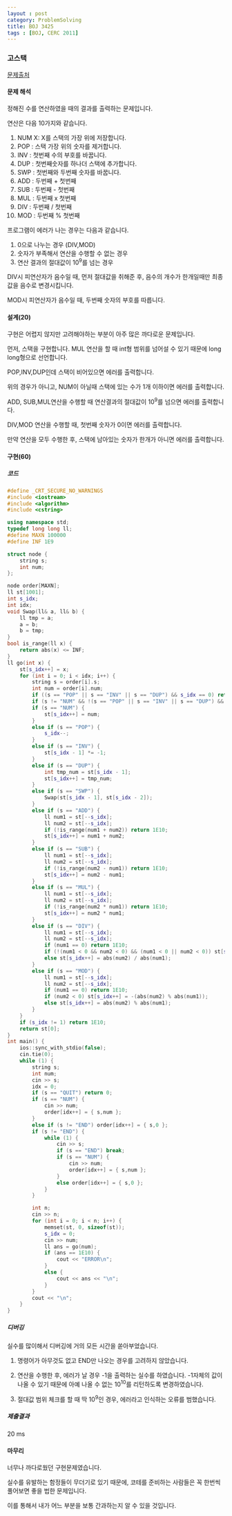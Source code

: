 ```yaml
---
layout : post
category: ProblemSolving
title: BOJ 3425
tags : [BOJ, CERC 2011]
---
```

### 고스택

[문제출처](https://www.acmicpc.net/problem/3425)

#### 문제 해석
  
정해진 수를 연산하였을 때의 결과를 출력하는 문제입니다.

연산은 다음 10가지와 같습니다.

1. NUM X: X를 스택의 가장 위에 저장합니다.
2. POP : 스택 가장 위의 숫자를 제거합니다.
3. INV : 첫번째 수의 부호를 바꿉니다.
4. DUP : 첫번째숫자를 하나더 스택에 추가합니다.
5. SWP : 첫번째와 두번째 숫자를 바꿉니다.
6. ADD : 두번째 + 첫번째
7. SUB : 두번째 - 첫번째
8. MUL : 두번째 x 첫번째
9. DIV : 두번째 / 첫번째
10. MOD : 두번째 % 첫번째

프로그램이 에러가 나는 경우는 다음과 같습니다.

1. 0으로 나누는 경우 (DIV,MOD)
2. 숫자가 부족해서 연산을 수행할 수 없는 경우
3. 연산 결과의 절대값이 10<sup>9</sup>를 넘는 경우

DIV시 피연산자가 음수일 때, 먼저 절대값을 취해준 후, 음수의 개수가 한개일때만 최종값을 음수로 변경시킵니다.

MOD시 피연산자가 음수일 때, 두번째 숫자의 부호를 따릅니다.

#### 설계(20)

구현은 어렵지 않지만 고려해야하는 부분이 아주 많은 까다로운 문제입니다.

먼저, 스택을 구현합니다. MUL 연산을 할 때 int형 범위를 넘어설 수 있기 때문에 long long형으로 선언합니다.

POP,INV,DUP인데 스택이 비어있으면 에러를 출력합니다.

위의 경우가 아니고, NUM이 아닐때 스택에 있는 수가 1개 이하이면 에러를 출력합니다.

ADD, SUB,MUL연산을 수행할 때 연산결과의 절대값이 10<sup>9</sup>를 넘으면 에러를 출력합니다.

DIV,MOD 연산을 수행할 때, 첫번째 숫자가 0이면 에러를 출력합니다.

만약 연산을 모두 수행한 후, 스택에 남아있는 숫자가 한개가 아니면 에러를 출력합니다.

#### 구현(60)

##### 코드

```cpp
#define _CRT_SECURE_NO_WARNINGS
#include <iostream>
#include <algorithm>
#include <cstring>

using namespace std;
typedef long long ll;
#define MAXN 100000
#define INF 1E9

struct node {
    string s;
    int num;
};

node order[MAXN];
ll st[1001];
int s_idx;
int idx;
void Swap(ll& a, ll& b) {
    ll tmp = a;
    a = b;
    b = tmp;
}
bool is_range(ll x) {
    return abs(x) <= INF;
}
ll go(int x) {
    st[s_idx++] = x;
    for (int i = 0; i < idx; i++) {
        string s = order[i].s;
        int num = order[i].num;
        if ((s == "POP" || s == "INV" || s == "DUP") && s_idx == 0) return 1E10;
        if (s != "NUM" && !(s == "POP" || s == "INV" || s == "DUP") && s_idx <= 1) return 1E10;
        if (s == "NUM") {
            st[s_idx++] = num;
        }
        else if (s == "POP") {
            s_idx--;
        }
        else if (s == "INV") {
            st[s_idx - 1] *= -1;
        }
        else if (s == "DUP") {
            int tmp_num = st[s_idx - 1];
            st[s_idx++] = tmp_num;
        }
        else if (s == "SWP") {
            Swap(st[s_idx - 1], st[s_idx - 2]);
        }
        else if (s == "ADD") {
            ll num1 = st[--s_idx];
            ll num2 = st[--s_idx];
            if (!is_range(num1 + num2)) return 1E10;
            st[s_idx++] = num1 + num2;
        }
        else if (s == "SUB") {
            ll num1 = st[--s_idx];
            ll num2 = st[--s_idx];
            if (!is_range(num2 - num1)) return 1E10;
            st[s_idx++] = num2 - num1;
        }
        else if (s == "MUL") {
            ll num1 = st[--s_idx];
            ll num2 = st[--s_idx];
            if (!is_range(num2 * num1)) return 1E10;
            st[s_idx++] = num2 * num1;
        }
        else if (s == "DIV") {
            ll num1 = st[--s_idx];
            ll num2 = st[--s_idx];
            if (num1 == 0) return 1E10;
            if (!(num1 < 0 && num2 < 0) && (num1 < 0 || num2 < 0)) st[s_idx++] = -(abs(num2) / abs(num1));
            else st[s_idx++] = abs(num2) / abs(num1);
        }
        else if (s == "MOD") {
            ll num1 = st[--s_idx];
            ll num2 = st[--s_idx];
            if (num1 == 0) return 1E10;
            if (num2 < 0) st[s_idx++] = -(abs(num2) % abs(num1));
            else st[s_idx++] = abs(num2) % abs(num1);
        }
    }
    if (s_idx != 1) return 1E10;
    return st[0];
}
int main() {
    ios::sync_with_stdio(false);
    cin.tie(0);
    while (1) {
        string s;
        int num;
        cin >> s;
        idx = 0;
        if (s == "QUIT") return 0;
        if (s == "NUM") {
            cin >> num;
            order[idx++] = { s,num };
        }
        else if (s != "END") order[idx++] = { s,0 };
        if (s != "END") {
            while (1) {
                cin >> s;
                if (s == "END") break;
                if (s == "NUM") {
                    cin >> num;
                    order[idx++] = { s,num };
                }
                else order[idx++] = { s,0 };
            }
        }

        int n;
        cin >> n;
        for (int i = 0; i < n; i++) {
            memset(st, 0, sizeof(st));
            s_idx = 0;
            cin >> num;
            ll ans = go(num);
            if (ans == 1E10) {
                cout << "ERROR\n";
            }
            else {
                cout << ans << "\n";
            }
        }
        cout << "\n";
    }
}

```

##### 디버깅

실수를 많이해서 디버깅에 거의 모든 시간을 쏟아부었습니다.

1. 명령어가 아무것도 없고 END만 나오는 경우를 고려하지 않았습니다.

2. 연산을 수행한 후, 에러가 날 경우 -1을 출력하는 실수를 하였습니다. -1자체의 값이 나올 수 있기 때문에 아예 나올 수 없는 10<sup>10</sup>를 리턴하도록 변경하였습니다.

3. 절대값 범위 체크를 할 때 딱 10<sup>9</sup>인 경우, 에러라고 인식하는 오류를 범했습니다.

##### 제출결과

20 ms

#### 마무리

너무나 까다로웠던 구현문제였습니다.

실수를 유발하는 함정들이 무더기로 있기 때문에, 코테를 준비하는 사람들은 꼭 한번씩 풀어보면 좋을 법한 문제입니다.

이를 통해서 내가 어느 부분을 보통 간과하는지 알 수 있을 것입니다.
